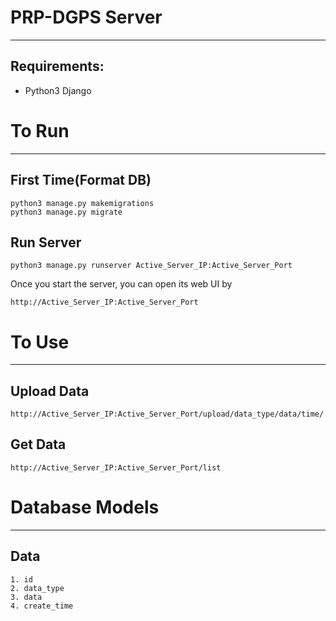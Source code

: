 # PRP-DGPS Server
---------------------------------------------------------------------------------
## Requirements:

* Python3 Django

# To Run
---------------------------------------------------------------------------------
## **First Time(Format DB)**
```
python3 manage.py makemigrations
python3 manage.py migrate
```
## **Run Server**
```
python3 manage.py runserver Active_Server_IP:Active_Server_Port
```
Once you start the server, you can open its web UI by
```
http://Active_Server_IP:Active_Server_Port
```

# To Use
---------------------------------------------------------------------------------
## **Upload Data**
```
http://Active_Server_IP:Active_Server_Port/upload/data_type/data/time/
```
## **Get Data**
```
http://Active_Server_IP:Active_Server_Port/list
```

# Database Models
---------------------------------------------------------------------------------
## **Data**
```
1. id
2. data_type
3. data
4. create_time
```
